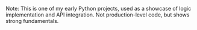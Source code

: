  Note: This is one of my early Python projects, used as a showcase of logic implementation and API integration. Not production-level code, but shows strong fundamentals.
